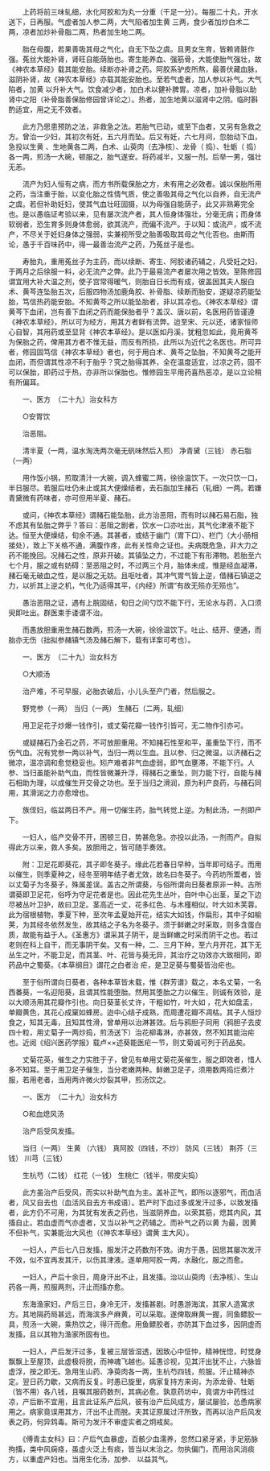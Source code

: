 <!-- { "loadSidebar": true } -->
　　上药将前三味轧细，水化阿胶和为丸一分重（干足一分）。每服二十丸，开水送下，日再服。气虚者加人参二两，大气陷者加生黄 三两，食少者加炒白术二两，凉者加炒补骨脂二两，热者加生地二两。

　　胎在母腹，若果善吸其母之气化，自无下坠之虞。且男女生育，皆赖肾脏作强。菟丝大能补肾，肾旺自能荫胎也。寄生能养血、强筋骨，大能使胎气强壮，故《神农本草经》载其能安胎。续断亦补肾之药。阿胶系驴皮所熬，最善伏藏血脉，滋阴补肾，故《神农本草经》亦载其能安胎也。至若气虚者，加人参以补气。大气陷者，加黄 以升补大气。饮食减少者，加白术以健补脾胃。凉者，加补骨脂以助肾中之阳（补骨脂善保胎修园曾详论之）。热者，加生地黄以滋肾中之阴。临时斟酌适宜，用之无不效者。

　　此方乃思患预防之法，非救急之法。若胎气已动，或至下血者，又另有急救之方。曾治一少妇，其初次有妊，五六月而坠。后又有妊，六七月间，忽胎动下血，急投以生黄 、生地黄各二两，白术、山萸肉（去净核）、龙骨（ 捣）、牡蛎（ 捣）各一两，煎汤一大碗，顿服之，胎气遂安。将药减半，又服一剂。后举一男，强壮无恙。

　　流产为妇人恒有之病，而方书所载保胎之方，未有用之必效者。诚以保胎所用之药，当注重于胎，以变化胎之性情气质，使之善吸其母之气化以自养，自无流产之虞。若但补助妊妇，使其气血壮旺固摄，以为母强自能荫子，此又非熟筹完全也。是以愚临证考验以来，见有屡次流产者，其人恒身体强壮，分毫无病；而身体软弱者，恐生育多则身体愈弱，欲其流产，而偏不流产。于以知：或流产，或不流产，不尽关于妊妇身体之强弱，实兼视所受之胎善吸取其母之气化否也。由斯而论，愚于千百味药中，得一最善治流产之药，乃菟丝子是也。

　　寿胎丸，重用菟丝子为主药，而以续断、寄生、阿胶诸药辅之，凡受妊之妇，于两月之后徐服一料，必无流产之弊。此乃于最易流产者屡次用之皆效。至陈修园谓宜用大补大温之剂，使子宫常得暖气，则胎自日长而有成，彼盖因其夫人服白术、黄芩连坠胎五次，后服四物汤加鹿角胶、补骨脂、续断而胎安，遂疑凉药能坠胎，笃信热药能安胎。不知黄芩之所以能坠胎者，非以其凉也。《神农本草经》谓黄芩下血闭，岂有善下血闭之药而能保胎者乎？盖汉、唐以前，名医用药皆谨遵《神农本草经》，所以可为经方，用其方者鲜有流弊。迨至宋、元以还，诸家恒师心自智，其用药或至显背《神农本草经》。是以医如丹溪，犹粗忽如此，竟用黄芩为保胎之药，俾用其方者不惟无益，而反有所损，此所以为近代之名医也。所可异者，修园固笃信《神农本草经》者也，何于用白术、黄芩之坠胎，不知黄芩之能开血闭，而但谓其性凉不利于胎乎？究之胎得其养，全在温度适宜，过凉之药，固不可以保胎，即药过于热，亦非所以保胎也。惟修园生平用药喜热恶凉，是以立论稍有所偏耳。

　　一、医方　（二十九）治女科方

　　○安胃饮

　　治恶阻。

　　清半夏（一两，温水淘洗两次毫无矾味然后入煎） 净青黛（三钱） 赤石脂（一两）

　　用作饭小锅，煎取清汁一大碗，调入蜂蜜二两，徐徐温饮下。一次只饮一口，半日服尽。若服后吐仍未止或其大便燥结者，去石脂加生赭石（轧细）一两。若嫌青黛微有药味者，亦可但用半夏、赭石。

　　或问，《神农本草经》谓赭石能坠胎，此方治恶阻，而有时以赭石易石脂，独不虑其有坠胎之弊乎？答曰：恶阻之剧者，饮水一口亦吐出，其气化津液不能下达。恒至大便燥结，旬余不通。其甚者，或结于幽门（胃下口）、栏门（大小肠相接处），致上下关格不通，满腹作疼，此有关性命之证也。夫病既危急，非大力之药不能挽回。况赭石之性，原非开破。其镇坠之力，不过能下有形滞物。若胎至六七个月，服之或有妨碍：至恶阻之时，不过两三个月，胎体未成，惟是经血凝滞，赭石毫无破血之性，是以服之无妨。且呕吐者，其冲气胃气皆上逆，借赭石镇逆之力，以折其上逆之机，气化乃适得其平，《内经》所谓“有故无殒亦无殒也”。

　　愚治恶阻之证，遇有上脘固结，旬日之间勺饮不能下行，无论水与药，入口须臾即吐出。群医束手诿谓不治。

　　而愚放胆重用生赭石数两，煎汤一大碗，徐徐温饮下。吐止、结开、便通，而胎亦无伤（拙拟参赭镇气汤及赭石解下，载有详案可考也）。

　　一、医方　（二十九）治女科方

　　○大顺汤

　　治产难，不可早服，必胎衣破后，小儿头至产门者，然后服之。

　　野党参（一两） 当归（一两） 生赭石（二两，轧细）

　　用卫足花子炒爆一钱作引，或丈菊花瓣一钱作引皆可，无二物作引亦可。

　　或疑赭石乃金石之药，不可放胆重用。不知赭石性至和平，虽重坠下行，而不伤气血。况有党参一两以补气，当归一两以生血。且以参、归之微温，以济赭石之微凉，温凉调和愈觉稳妥也。矧产难者非气血虚弱，即气血壅滞，不能下行。人参、当归虽能补助气血，而性皆微兼升浮，得赭石之重坠，则力能下行，自能与赭石相助为理，以成催生开交骨之功也。至于当归之滑润，原为利产良药，与赭石同用，其滑润之力亦愈增也。

　　族侄妇，临盆两日不产。用一切催生药，胎气转觉上逆。为制此汤，一剂即产下。

　　一妇人，临产交骨不开，困顿三日，势甚危急。亦投以此汤，一剂而产。自拟得此方以来，救人多矣。放胆用之，皆可随手奏效。

　　附：卫足花即葵花，其子即冬葵子。缘此花若春日早种，当年即可结子。而用以催生，则季夏种之，经冬至明年结子者尤效，故名曰冬葵子。今药坊所鬻者，皆以丈菊子为冬葵子，殊属差误。盖古之所谓葵，与俗所谓向日葵者原非一种。古所谓葵即卫足花，俗呼为守足花者是也。因此花先生丛叶，自叶中心出茎，茎之下边尽被丛叶卫护，故曰卫足。茎高近一丈，花多红色、与木槿相似，叶大如木芙蓉。此为宿根植物，季夏下种，至次年孟夏始开花，结实大如钱，作扁形，其中子如榆荚，为其经冬依然发生，故其结之子名为冬葵子。须于鲜嫩之时采取，则多含蛋白质，故能有益于人。《圣惠方》谓采其子阴干，是当鲜嫩之时采而阴干之也。若过老则在科上自干，而无事阴干矣。又有一种，二、三月下种，至六月开花，其下无丛生之叶，不能卫足，而其茎、叶、花皆与葵无异，其治疗之功效亦大致相同，即药品中之蜀葵。《本草纲目》谓花之白者治 疟，是卫足葵与蜀葵皆治疟也。

　　至于俗所谓向日葵者，各种本草皆未载，惟《群芳谱》载之，本名丈菊，一名西番葵，一名迎阳葵，且谓其性能堕胎。然用其堕胎之力以催生，则诚有效验，是以大顺汤用其花瓣作引也。向日葵茎长丈许，干粗如竹，叶大如 ，花大如盘盂，单瓣黄色，其花心成窠如蜂房。迨中心结子成熟，而周遭花瓣不凋枯。其子人恒炒食之，知其无毒，且知其性滑，曾单用以治淋甚效。后与鸦胆子同用（鸦胆子去皮四十粒，用丈菊子一两炒捣，煎汤送下）治花柳毒淋，亦甚效，然不知其能治疟也。近阅《绍兴医药学报》载卢××述葵能医疟一节，则丈菊诚可列于药品矣。

　　丈菊花英，催生之力实胜于子，曾见有单用丈菊花英催生，服之即效者，惜人多不知耳。至于用卫足子催生，当分老嫩两种。鲜嫩卫足子，须用数两捣烂煮汁服，若用老者，当用两许微火炒裂其甲，煎汤饮之。

　　一、医方　（二十九）治女科方

　　○和血熄风汤

　　治产后受风发搐。

　　当归（一两） 生黄 （六钱） 真阿胶（四钱，不炒） 防风（三钱） 荆芥（三钱） 川芎（三钱）

　　生杭芍（二钱） 红花（一钱） 生桃仁（钱半，带皮尖捣）

　　此方虽治产后受风，而实以补助气血为主。盖补正气，即所以逐邪气，而血活者，风又自去也（血活风自去方书成语）。若产时下血过多或发汗过多，以致发搐者，此方仍不可用，为其犹有发表之药也，当滋阴养血，以荣其筋，熄其内风，其搐自止。若血虚而气亦虚者，又当以补气之药辅之。而补气之药以黄 为最，因黄不但补气，实兼能治大风也（《神农本草经》谓黄 主大风）。

　　一妇人，产后七八日发搐，服发汗之药数剂不效。询方于愚，因思其屡次发汗不效，似不宜再发其汗，以伤其津液。遂单用阿胶一两，水融化，服之而愈。

　　一妇人，产后十余日，周身汗出不止，且发搐。治以山萸肉（去净核）、生山药各一两，煎服两剂，汗止而搐亦愈。

　　东海渔家妇，产后三日，身冷无汗，发搐甚剧。时愚游海滨，其家人造寓求方。其地隔药局甚远，而海滨多产麻黄，可以采取。遂俾取麻黄一握，同鱼鳔胶一具，煎汤一大碗，乘热饮之，得汗而愈。用鱼鳔胶者，亦防其下血过多，因阴虚而发搐，且以其物为渔家所固有也。

　　一妇人，产后发汗过多，复被三层皆湿透，因致心中怔忡，精神恍惚，时觉身飘飘上至屋顶，此虚极将脱，而神魂飞越也。延愚诊视，见其汗出犹不止，六脉皆虚浮，按之即无。急用生山药、净萸肉各一两，生杭芍四钱，煎服。汗止精神亦定。翌日药力歇，又病而反复。时愚已旋里，病家复持方来询，为添龙骨、牡蛎（皆不用）各八钱，且嘱其服药数剂，其病必愈。孰意药坊中，竟谓方中药性过凉，产后断不宜用，且言此证系产后风，彼有治产后风成方，屡试屡验，怂恿病家用之。病家竟误用其方，汗出不止而脱。夫其证原属过汗所致，而再以治产后风发表之药，何异鸩毒。斯可为发汗不审虚实者之炯戒矣。

　　《傅青主女科》曰：产后气血暴虚，百骸少血濡养，忽然口紧牙紧，手足筋脉拘搐，类中风痫痉，虽虚火泛上有痰，皆当以末治之。勿执偏门，而用治风消痰方，以重虚产妇也。当用生化汤，加参、 以益其气。

